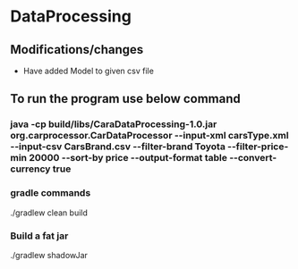 # DataProcessing

## Modifications/changes 
- Have added Model to given csv file

## To run the program use below command
### java -cp build/libs/CaraDataProcessing-1.0.jar org.carprocessor.CarDataProcessor --input-xml carsType.xml --input-csv CarsBrand.csv --filter-brand Toyota --filter-price-min 20000 --sort-by price --output-format table --convert-currency true

### gradle commands
./gradlew clean build

### Build a fat jar
./gradlew shadowJar


